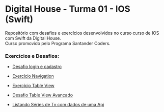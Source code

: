 # Digital House - Turma 01 - IOS (Swift)

Repositório com desafios e exercícios desenvolvidos no curso curso de IOS com Swift da Digital House.<br/>
Curso promovido pelo Programa Santander Coders.<br/>


### Exercícios e Desafios:
* [Desafio login e cadastro](https://github.com/joorgeroberto/ExerciciosIosDigitalHouse/tree/master/DesafioLoginCadastro)
* [Exercício Navigation](https://github.com/joorgeroberto/ExerciciosIosDigitalHouse/tree/master/ExercicioNavigation)
* [Exercício Table View](https://github.com/joorgeroberto/ExerciciosIosDigitalHouse/tree/master/0925_ExercicioTableView)
* [Desafio Table View Avançado](https://github.com/joorgeroberto/ExerciciosIosDigitalHouse/tree/master/0928_DeafioTableView)

* [Listando Séries de Tv com dados de uma Api](https://github.com/joorgeroberto/ExerciciosIosDigitalHouse/tree/master/1113_TvMazeApi)
